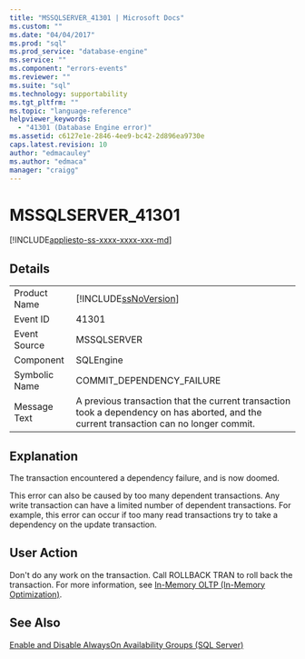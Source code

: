 ```yaml
---
title: "MSSQLSERVER_41301 | Microsoft Docs"
ms.custom: ""
ms.date: "04/04/2017"
ms.prod: "sql"
ms.prod_service: "database-engine"
ms.service: ""
ms.component: "errors-events"
ms.reviewer: ""
ms.suite: "sql"
ms.technology: supportability
ms.tgt_pltfrm: ""
ms.topic: "language-reference"
helpviewer_keywords: 
  - "41301 (Database Engine error)"
ms.assetid: c6127e1e-2846-4ee9-bc42-2d896ea9730e
caps.latest.revision: 10
author: "edmacauley"
ms.author: "edmaca"
manager: "craigg"
---
```

# MSSQLSERVER_41301
[!INCLUDE[appliesto-ss-xxxx-xxxx-xxx-md](../../includes/appliesto-ss-xxxx-xxxx-xxx-md.md)]
  
## Details  
  
|||  
|-|-|  
|Product Name|[!INCLUDE[ssNoVersion](../../includes/ssnoversion-md.md)]|  
|Event ID|41301|  
|Event Source|MSSQLSERVER|  
|Component|SQLEngine|  
|Symbolic Name|COMMIT_DEPENDENCY_FAILURE|  
|Message Text|A previous transaction that the current transaction took a dependency on has aborted, and the current transaction can no longer commit.|  
  
## Explanation  
The transaction encountered a dependency failure, and is now doomed.  
  
This error can also be caused by too many dependent transactions. Any write transaction can have a limited number of dependent transactions. For example, this error can occur if too many read transactions try to take a dependency on the update transaction.  
  
## User Action  
Don't do any work on the transaction. Call ROLLBACK TRAN to roll back the transaction. For more information, see [In-Memory OLTP &#40;In-Memory Optimization&#41;](~/relational-databases/in-memory-oltp/in-memory-oltp-in-memory-optimization.md).  
  
## See Also  
[Enable and Disable AlwaysOn Availability Groups &#40;SQL Server&#41;](~/database-engine/availability-groups/windows/enable-and-disable-always-on-availability-groups-sql-server.md)  
  
